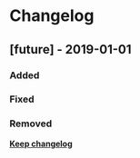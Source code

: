 # Changelog

## [future] - 2019-01-01
### Added
### Fixed
### Removed

**[Keep changelog](https://keepachangelog.com/en/1.0.0/)**